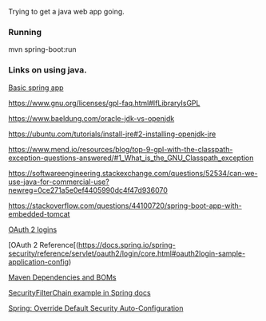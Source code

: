
Trying to get a java web app going.

### Running

  mvn spring-boot:run 

### Links on using java.


[Basic spring app](https://spring.io/guides/gs/spring-boot/)

https://www.gnu.org/licenses/gpl-faq.html#IfLibraryIsGPL

https://www.baeldung.com/oracle-jdk-vs-openjdk

https://ubuntu.com/tutorials/install-jre#2-installing-openjdk-jre

https://www.mend.io/resources/blog/top-9-gpl-with-the-classpath-exception-questions-answered/#1_What_is_the_GNU_Classpath_exception

https://softwareengineering.stackexchange.com/questions/52534/can-we-use-java-for-commercial-use?newreg=0ce271a5e0ef4405990dc4f47d936070

https://stackoverflow.com/questions/44100720/spring-boot-app-with-embedded-tomcat

[OAuth 2 logins](https://www.baeldung.com/spring-security-5-oauth2-login)

[OAuth 2 Reference[(https://docs.spring.io/spring-security/reference/servlet/oauth2/login/core.html#oauth2login-sample-application-config)

[Maven Dependencies and BOMs](https://reflectoring.io/maven-bom/)

[SecurityFilterChain example in Spring docs](https://docs.spring.io/spring-security/reference/servlet/configuration/java.html#jc-httpsecurity)

[Spring: Override Default Security Auto-Configuration](https://docs.spring.io/spring-security/reference/servlet/oauth2/login/core.html#oauth2login-completely-override-autoconfiguration)
